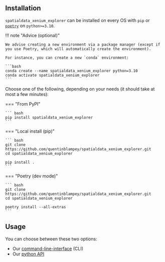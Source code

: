 ## Installation

`spatialdata_xenium_explorer` can be installed on every OS with `pip` or [`poetry`](https://python-poetry.org/docs/) on `python>=3.10`.

!!! note "Advice (optional)"

    We advise creating a new environment via a package manager (except if you use Poetry, which will automatically create the environment).

    For instance, you can create a new `conda` environment:

    ```bash
    conda create --name spatialdata_xenium_explorer python=3.10
    conda activate spatialdata_xenium_explorer
    ```

Choose one of the following, depending on your needs (it should take at most a few minutes):

=== "From PyPI"

    ``` bash
    pip install spatialdata_xenium_explorer
    ```

=== "Local install (pip)"

    ``` bash
    git clone https://github.com/quentinblampey/spatialdata_xenium_explorer.git
    cd spatialdata_xenium_explorer

    pip install .
    ```

=== "Poetry (dev mode)"

    ``` bash
    git clone https://github.com/quentinblampey/spatialdata_xenium_explorer.git
    cd spatialdata_xenium_explorer

    poetry install --all-extras
    ```

## Usage

You can choose between these two options:

- Our [command-line-interface](../cli) (CLI)
- Our [python API](../api)